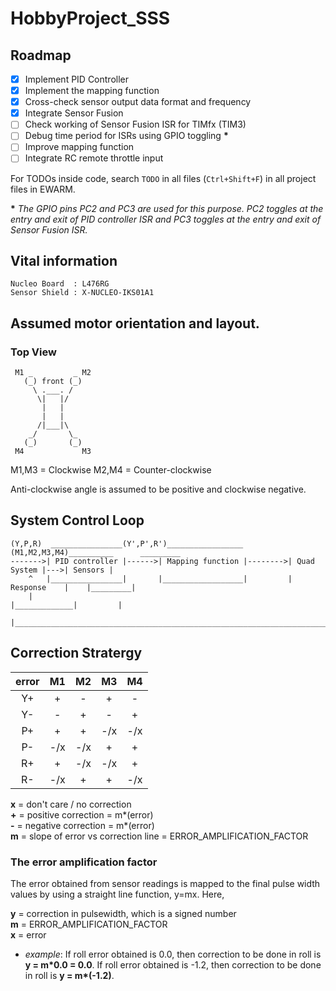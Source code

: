 # HobbyProject_SSS

## Roadmap

- [x] Implement PID Controller
- [x] Implement the mapping function
- [x] Cross-check sensor output data format and frequency
- [x] Integrate Sensor Fusion
- [ ] Check working of Sensor Fusion ISR for TIMfx (TIM3)
- [ ] Debug time period for ISRs using GPIO toggling **\***
- [ ] Improve mapping function
- [ ] Integrate RC remote throttle input

For TODOs inside code, search ```TODO``` in all files (```Ctrl+Shift+F```) in all project files in EWARM.

**\*** *The GPIO pins PC2 and PC3 are used for this purpose. PC2 toggles at the entry and exit of PID controller ISR and PC3 toggles at the entry and exit of Sensor Fusion ISR.*

## Vital information

```
Nucleo Board  : L476RG
Sensor Shield : X-NUCLEO-IKS01A1
```

## Assumed motor orientation and layout.

### Top View

```
 M1 _         _ M2
   (_) front (_)
     \ .___. /
      \|   |/       
       |   |
       |   |
      /|___|\
    _/       \_
   (_)       (_)
 M4             M3
 ```
 M1,M3 = Clockwise 
 M2,M4 = Counter-clockwise

Anti-clockwise angle is assumed to be positive and clockwise negative.

## System Control Loop 

```
(Y,P,R)  ________________(Y',P',R')_________________ (M1,M2,M3,M4)__________      _________
------->| PID controller |------>| Mapping function |-------->| Quad System |--->| Sensors |
    ^   |________________|       |__________________|         | Response    |    |_________|
    |                                                         |_____________|         |
    |_________________________________________________________________________________|

```

## Correction Stratergy

 |error| M1 | M2 | M3 | M4 |
 |:---:|:--:|:--:|:--:|:--:|
 | Y+  | +  | -  | +  | -  |
 | Y-  | -  | +  | -  | +  |
 | P+  | +  | +  |-/x |-/x |
 | P-  |-/x |-/x | +  | +  |
 | R+  | +  |-/x |-/x | +  |
 | R-  |-/x | +  | +  |-/x |
     
   
   
 **x** = don't care / no correction  
 **+** = positive correction = m\*(error)  
 **-** = negative correction = m\*(error)  
 **m** = slope of error vs correction line = ERROR_AMPLIFICATION_FACTOR  
 
 
### The error amplification factor
 The error obtained from sensor readings is mapped to the final pulse width values by using a straight line function, y=mx.
 Here, 
 
 **y** = correction in pulsewidth, which is a signed number  
 **m** = ERROR_AMPLIFICATION_FACTOR  
 **x** = error
 
 
 - *example*: If roll error obtained is 0.0, then correction to be done in roll is **y = m\*0.0 = 0.0**. If roll error obtained is -1.2, then correction to be done in roll is **y = m\*(-1.2)**.